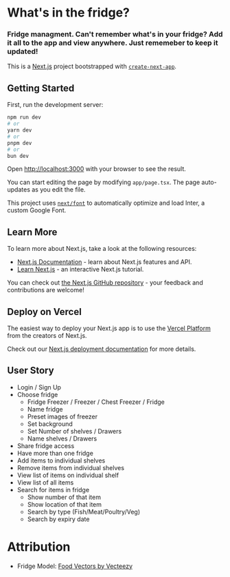 # What's in the fridge?

### Fridge managment. Can't remember what's in your fridge? Add it all to the app and view anywhere. Just rememeber to keep it updated!

This is a [Next.js](https://nextjs.org/) project bootstrapped with [`create-next-app`](https://github.com/vercel/next.js/tree/canary/packages/create-next-app).

## Getting Started

First, run the development server:

```bash
npm run dev
# or
yarn dev
# or
pnpm dev
# or
bun dev
```

Open [http://localhost:3000](http://localhost:3000) with your browser to see the result.

You can start editing the page by modifying `app/page.tsx`. The page auto-updates as you edit the file.

This project uses [`next/font`](https://nextjs.org/docs/basic-features/font-optimization) to automatically optimize and load Inter, a custom Google Font.

## Learn More

To learn more about Next.js, take a look at the following resources:

- [Next.js Documentation](https://nextjs.org/docs) - learn about Next.js features and API.
- [Learn Next.js](https://nextjs.org/learn) - an interactive Next.js tutorial.

You can check out [the Next.js GitHub repository](https://github.com/vercel/next.js/) - your feedback and contributions are welcome!

## Deploy on Vercel

The easiest way to deploy your Next.js app is to use the [Vercel Platform](https://vercel.com/new?utm_medium=default-template&filter=next.js&utm_source=create-next-app&utm_campaign=create-next-app-readme) from the creators of Next.js.

Check out our [Next.js deployment documentation](https://nextjs.org/docs/deployment) for more details.

## User Story

- Login / Sign Up
- Choose fridge
  - Fridge Freezer / Freezer / Chest Freezer / Fridge
  - Name fridge
  - Preset images of freezer
  - Set background
  - Set Number of shelves / Drawers
  - Name shelves / Drawers
- Share fridge access
- Have more than one fridge
- Add items to individual shelves
- Remove items from individual shelves
- View list of items on individual shelf
- View list of all items
- Search for items in fridge
  - Show number of that item
  - Show location of that item
  - Search by type (Fish/Meat/Poultry/Veg)
  - Search by expiry date

# Attribution

- Fridge Model: <a href="https://www.vecteezy.com/free-vector/food">Food Vectors by Vecteezy</a>
